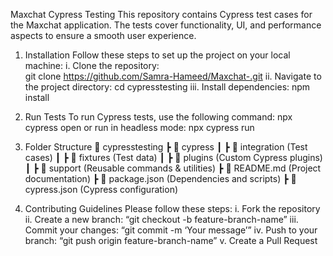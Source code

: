 Maxchat Cypress Testing
This repository contains Cypress test cases for the Maxchat application. The tests cover functionality, UI, and performance aspects to ensure a smooth user experience.

1.	Installation 
Follow these steps to set up the project on your local machine:
i.	Clone the repository:   
git clone https://github.com/Samra-Hameed/Maxchat-.git
ii.	Navigate to the project directory: 
cd cypresstesting
iii.	Install dependencies: 
npm install


2.	Run Tests
To run Cypress tests, use the following command: 
npx cypress open
or run in headless mode: 
npx cypress run


4.	Folder Structure
📂 cypresstesting
 ┣ 📂 cypress
 ┃ ┣ 📂 integration    (Test cases)
 ┃ ┣ 📂 fixtures      (Test data)
 ┃ ┣ 📂 plugins       (Custom Cypress plugins)
 ┃ ┣ 📂 support       (Reusable commands & utilities)
 ┣ 📜 README.md       (Project documentation)
 ┣ 📜 package.json     (Dependencies and scripts)
 ┣ 📜 cypress.json     (Cypress configuration)


5.	Contributing Guidelines
Please follow these steps:
i.	Fork the repository
ii.	Create a new branch: “git checkout -b feature-branch-name”
iii.	Commit your changes: “git commit -m ‘Your message’”
iv.	Push to your branch: “git push origin feature-branch-name”
v.	Create a Pull Request
